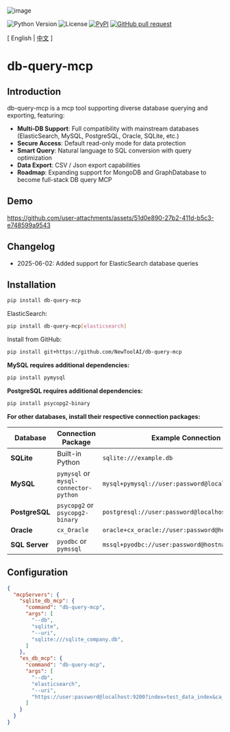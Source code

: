 ![image](logo.png)

![Python Version](https://img.shields.io/badge/python-3.10+-aff.svg)
![License](https://img.shields.io/badge/license-Apache%202-dfd.svg)
[![PyPI](https://img.shields.io/pypi/v/db-query-mcp)](https://pypi.org/project/db-query-mcp/)
[![GitHub pull request](https://img.shields.io/badge/PRs-welcome-blue)](https://github.com/Shulin-Zhang/db-query-mcp/pulls)

[ English | [中文](README_ZH.md) ]

# db-query-mcp

## Introduction
db-query-mcp is a mcp tool supporting diverse database querying and exporting, featuring:

- **Multi-DB Support**: Full compatibility with mainstream databases (ElasticSearch, MySQL, PostgreSQL, Oracle, SQLite, etc.)
- **Secure Access**: Default read-only mode for data protection
- **Smart Query**: Natural language to SQL conversion with query optimization
- **Data Export**: CSV / Json export capabilities
- **Roadmap**: Expanding support for MongoDB and GraphDatabase to become full-stack DB query MCP

## Demo
https://github.com/user-attachments/assets/51d0e890-27b2-411d-b5c3-e748599a9543

## Changelog

- 2025-06-02: Added support for ElasticSearch database queries

## Installation

```bash
pip install db-query-mcp
```

ElasticSearch:
```bash
pip install db-query-mcp[elasticsearch]
```

Install from GitHub:
```bash
pip install git+https://github.com/NewToolAI/db-query-mcp
```

**MySQL requires additional dependencies:**
```bash
pip install pymysql
```

**PostgreSQL requires additional dependencies:**
```bash
pip install psycopg2-binary
```

**For other databases, install their respective connection packages:**

| Database    | Connection Package       | Example Connection String |
|-------------|--------------------------|---------------------------|
| **SQLite**  | Built-in Python          | `sqlite:///example.db`    |
| **MySQL**   | `pymysql` or `mysql-connector-python` | `mysql+pymysql://user:password@localhost/dbname` |
| **PostgreSQL** | `psycopg2` or `psycopg2-binary` | `postgresql://user:password@localhost:5432/dbname` |
| **Oracle**  | `cx_Oracle`              | `oracle+cx_oracle://user:password@hostname:1521/sidname` |
| **SQL Server** | `pyodbc` or `pymssql` | `mssql+pyodbc://user:password@hostname/dbname` |

## Configuration
```json
{
  "mcpServers": {
    "sqlite_db_mcp": {
      "command": "db-query-mcp",
      "args": [
        "--db",
        "sqlite",
        "--uri",
        "sqlite:///sqlite_company.db",
      ]
    },
    "es_db_mcp": {
      "command": "db-query-mcp",
      "args": [
        "--db",
        "elasticsearch",
        "--uri",
        "https://user:password@localhost:9200?index=test_data_index&ca_certs=/home/user/http_ca.crt",
      ]
    }
  }
}
```
